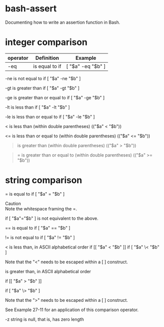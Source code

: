 # bash-assert
Documenting how to write an assertion function in Bash.


# integer comparison
|operator|Definition|Example|
|--------|----------|-------|
|-eq| is equal to if |[ "$a" -eq "$b" ]|

-ne is not equal to if [ "$a" -ne "$b" ]

-gt is greater than if [ "$a" -gt "$b" ]

-ge is greater than or equal to if [ "$a" -ge "$b" ]

-lt is less than if [ "$a" -lt "$b" ]

-le is less than or equal to if [ "$a" -le "$b" ]

< is less than (within double parentheses) (("$a" < "$b"))

<= is less than or equal to (within double parentheses) (("$a" <= "$b"))

> is greater than (within double parentheses) (("$a" > "$b"))

>= is greater than or equal to (within double parentheses) (("$a" >= "$b"))

# string comparison

= is equal to if [ "$a" = "$b" ]

Caution    
Note the whitespace framing the =.

if [ "$a"="$b" ] is not equivalent to the above.

== is equal to if [ "$a" == "$b" ] 

!= is not equal to if [ "$a" != "$b" ]

< is less than, in ASCII alphabetical order if [[ "$a" < "$b" ]] if [ "$a" \< "$b" ]

Note that the "<" needs to be escaped within a [ ] construct.

>
is greater than, in ASCII alphabetical order

if [[ "$a" > "$b" ]]

if [ "$a" \> "$b" ]

Note that the ">" needs to be escaped within a [ ] construct.

See Example 27-11 for an application of this comparison operator.

-z
string is null, that is, has zero length
